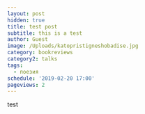 ```yaml
---
layout: post
hidden: true
title: test post
subtitle: this is a test
author: Guest
image: /Uploads/katopristigneshobadise.jpg
category: bookreviews
category2: talks
tags:
  - поезия
schedule: '2019-02-20 17:00'
pageviews: 2
---
```

test
